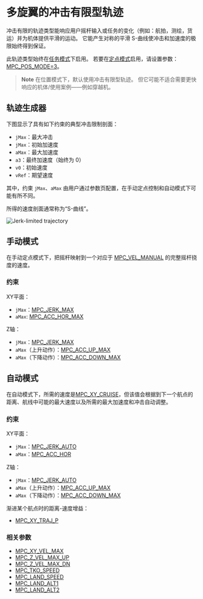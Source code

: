 # 多旋翼的冲击有限型轨迹

冲击有限的轨迹类型能响应用户摇杆输入或任务的变化（例如：航拍，测绘，货运）并为机体提供平滑的运动。 它能产生对称的平滑 S-曲线使冲击和加速度的极限始终得到保证。

此轨迹类型始终在[任务模式](../flight_modes/mission.md)下启用。 若要在[定点模式](../flight_modes/position_mc.md)启用，请设置参数：[MPC_POS_MODE=3](../advanced_config/parameter_reference.md#MPC_POS_MODE)。

> **Note** 在位置模式下，默认使用冲击有限型轨迹。 但它可能不适合需要更快响应的机体/使用案例——例如穿越机。

## 轨迹生成器

下图显示了具有如下约束的典型冲击限制剖面：

- `jMax`：最大冲击
- `jMax`：初始加速度 
- `aMax`：最大加速度
- `a3`：最终加速度（始终为 0）
- `v0`：初始速度
- `vRef`：期望速度

其中，约束 `jMax`、`aMax` 由用户通过参数页配置，在手动定点控制和自动模式下可能有所不同。

所得的速度剖面通常称为“S-曲线”。

![Jerk-limited trajectory](../../images/jerk_limited_trajectory_1d.png)

## 手动模式

在手动定点模式下，把摇杆映射到一个对应于 [MPC_VEL_MANUAL](../advanced_config/parameter_reference.md#MPC_VEL_MANUAL) 的完整摇杆挠度的速度。

### 约束

XY平面：

- `jMax`：[MPC_JERK_MAX](../advanced_config/parameter_reference.md#MPC_JERK_MAX)
- `aMax`: [MPC_ACC_HOR_MAX](../advanced_config/parameter_reference.md#MPC_ACC_HOR_MAX)

Z轴：

- `jMax`：[MPC_JERK_MAX](../advanced_config/parameter_reference.md#MPC_JERK_MAX)
- `aMax`（上升动作）：[MPC_ACC_UP_MAX](../advanced_config/parameter_reference.md#MPC_ACC_UP_MAX)
- `aMax`（下降动作）：[MPC_ACC_DOWN_MAX](../advanced_config/parameter_reference.md#MPC_ACC_DOWN_MAX)

## 自动模式

在自动模式下，所需的速度是[MPC_XY_CRUISE](../advanced_config/parameter_reference.md#MPC_XY_CRUISE)，但该值会根据到下一个航点的距离、航线中可能的最大速度以及所需的最大加速度和冲击自动调整。

### 约束

XY平面：

- `jMax`：[MPC_JERK_AUTO](../advanced_config/parameter_reference.md#MPC_JERK_AUTO)
- `aMax`：[MPC_ACC_HOR](../advanced_config/parameter_reference.md#MPC_ACC_HOR)

Z轴：

- `jMax`：[MPC_JERK_AUTO](../advanced_config/parameter_reference.md#MPC_JERK_AUTO)
- `aMax`（上升动作）：[MPC_ACC_UP_MAX](../advanced_config/parameter_reference.md#MPC_ACC_UP_MAX)
- `aMax`（下降动作）：[MPC_ACC_DOWN_MAX](../advanced_config/parameter_reference.md#MPC_ACC_DOWN_MAX)

渐进某个航点时的距离-速度增益：

- [MPC_XY_TRAJ_P](../advanced_config/parameter_reference.md#MPC_XY_TRAJ_P)

### 相关参数

- [MPC_XY_VEL_MAX](../advanced_config/parameter_reference.md#MPC_XY_VEL_MAX)
- [MPC_Z_VEL_MAX_UP](../advanced_config/parameter_reference.md#MPC_Z_VEL_MAX_UP)
- [MPC_Z_VEL_MAX_DN](../advanced_config/parameter_reference.md#MPC_Z_VEL_MAX_DN)
- [MPC_TKO_SPEED](../advanced_config/parameter_reference.md#MPC_TKO_SPEED)
- [MPC_LAND_SPEED](../advanced_config/parameter_reference.md#MPC_LAND_SPEED)
- [MPC_LAND_ALT1](../advanced_config/parameter_reference.md#MPC_LAND_ALT1)
- [MPC_LAND_ALT2](../advanced_config/parameter_reference.md#MPC_LAND_ALT2)